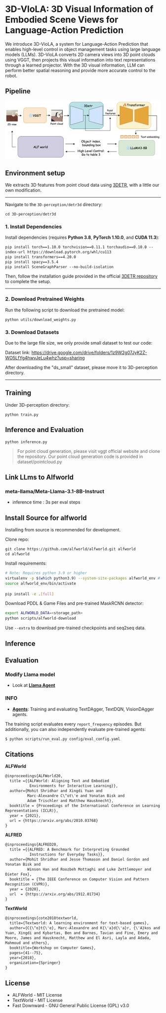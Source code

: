 # 3D-VIoLA: 3D Visual Information of Embodied Scene Views for Language-Action Prediction

We introduce 3D-VioLA, a system for Language-Action Prediction that enables high-level control in object management tasks using large language models (LLMs). 3D-VioLA converts 2D camera views into 3D point clouds using VGGT, then projects this visual information into text representations through a learned projector. With the 3D visual information, LLM can perform better spatial reasoning and provide more accurate control to the robot.

## Pipeline

![](asset/pipeline.png)

## Environment setup

We extracts 3D features from point cloud data using [3DETR](https://github.com/facebookresearch/3detr), with a little our own modification.

---
Navigate to the `3D-perception/detr3d` directory:

```
cd 3D-perception/detr3d
```

### 1. Install Dependencies

Install dependencies (requires **Python 3.8**, **PyTorch 1.10.0**, and **CUDA 11.3**):

```
pip install torch==1.10.0 torchvision==0.11.1 torchaudio==0.10.0 --index-url https://download.pytorch.org/whl/cu113
pip install transformers==4.20.0
pip install spacy==3.5.4
pip install SceneGraphParser --no-build-isolation
```

Then, follow the installation guide provided in the official [3DETR repository](https://github.com/facebookresearch/3detr) to complete the setup.

---

### 2. Download Pretrained Weights

Run the following script to download the pretrained model:

```
python utils/download_weights.py
```

### 3. Download Datasets

Due to the large file size, we only provide small dataset to test our code:

Dataset link: https://drive.google.com/drive/folders/1z9W2g07JyK2Z-WO5LfYg4hwvJeLu4whz?usp=sharing

After downloading the "ds_small" dataset, please move it to 3D-perception directory.

---
## Training
Under 3D-perception directory:
``` 
python train.py
```

## Inference and Evaluation
```
python inference.py
```

> For point cloud generation, please visit vggt official website and clone the repository. Our point cloud generation code is provided in dataset/pointcloud.py


## Link LLms to Alfworld

### meta-llama/Meta-Llama-3.1-8B-Instruct

- inference time : 3s per eval steps
 
## Install Source for alfworld

Installing from source is recommended for development.

Clone repo:

    git clone https://github.com/alfworld/alfworld.git alfworld
    cd alfworld

Install requirements:
```bash
# Note: Requires python 3.9 or higher
virtualenv -p $(which python3.9) --system-site-packages alfworld_env # or whichever package manager you prefer
source alfworld_env/bin/activate

pip install -e .[full]
```

Download PDDL & Game Files and pre-trained MaskRCNN detector:
```bash
export ALFWORLD_DATA=<storage_path>
python scripts/alfworld-download
```
Use `--extra` to download pre-trained checkpoints and seq2seq data.

## Inference 

## Evaluation

### Modify Llama model 

- Look at [**Llama Agent**](3D-Llama/alfworld/agents/agent/eval_lama.py)

### INFO
- [**Agents**](3D-Lama/alfworld/agents/): Training and evaluating TextDAgger, TextDQN, VisionDAgger agents.

The training script evaluates every `report_frequency` episodes. But additionally, you can also independently evaluate pre-trained agents:

```bash
$ python scripts/run_eval.py config/eval_config.yaml
```


## Citations

**ALFWorld**
```
@inproceedings{ALFWorld20,
  title ={{ALFWorld: Aligning Text and Embodied
           Environments for Interactive Learning}},
  author={Mohit Shridhar and Xingdi Yuan and
          Marc-Alexandre C\^ot\'e and Yonatan Bisk and
          Adam Trischler and Matthew Hausknecht},
  booktitle = {Proceedings of the International Conference on Learning Representations (ICLR)},
  year = {2021},
  url = {https://arxiv.org/abs/2010.03768}
}
```

**ALFRED**
```
@inproceedings{ALFRED20,
  title ={{ALFRED: A Benchmark for Interpreting Grounded
           Instructions for Everyday Tasks}},
  author={Mohit Shridhar and Jesse Thomason and Daniel Gordon and Yonatan Bisk and
          Winson Han and Roozbeh Mottaghi and Luke Zettlemoyer and Dieter Fox},
  booktitle = {The IEEE Conference on Computer Vision and Pattern Recognition (CVPR)},
  year = {2020},
  url  = {https://arxiv.org/abs/1912.01734}
}
```

**TextWorld**
```
@inproceedings{cote2018textworld,
  title={Textworld: A learning environment for text-based games},
  author={C{\^o}t{\'e}, Marc-Alexandre and K{\'a}d{\'a}r, {\'A}kos and Yuan, Xingdi and Kybartas, Ben and Barnes, Tavian and Fine, Emery and Moore, James and Hausknecht, Matthew and El Asri, Layla and Adada, Mahmoud and others},
  booktitle={Workshop on Computer Games},
  pages={41--75},
  year={2018},
  organization={Springer}
}
```

## License

- ALFWorld - MIT License
- TextWorld - MIT License
- Fast Downward - GNU General Public License (GPL) v3.0




 
